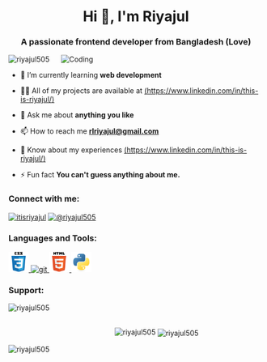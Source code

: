 <h1 align="center">Hi 👋, I'm Riyajul</h1>
<h3 align="center">A passionate frontend developer from Bangladesh (Love)</h3>

<img align="right" alt="Coding" width="400" src="https://encrypted-tbn0.gstatic.com/images?q=tbn:ANd9GcSy7ZTzJtd8_-PPm_0z25x7_sfPUI3DogfXVg&usqp=CAU">




<p align="left"> <img src="https://komarev.com/ghpvc/?username=riyajul505&label=Profile%20views&color=0e75b6&style=flat" alt="riyajul505" /> </p>

- 🌱 I’m currently learning **web development**

- 👨‍💻 All of my projects are available at [(https://www.linkedin.com/in/this-is-riyajul/)](https://www.linkedin.com/in/itisriyajul/)

- 💬 Ask me about **anything you like**

- 📫 How to reach me **rlriyajul@gmail.com**

- 📄 Know about my experiences [(https://www.linkedin.com/in/this-is-riyajul/)](https://www.linkedin.com/in/itisriyajul/)

- ⚡ Fun fact **You can't guess anything about me.**

<h3 align="left">Connect with me:</h3>
<p align="left">
<a href="https://linkedin.com/in/itisriyajul" target="blank"><img align="center" src="https://raw.githubusercontent.com/rahuldkjain/github-profile-readme-generator/master/src/images/icons/Social/linked-in-alt.svg" alt="itisriyajul" height="30" width="40" /></a>
<a href="https://fb.com/@riyajul505" target="blank"><img align="center" src="https://raw.githubusercontent.com/rahuldkjain/github-profile-readme-generator/master/src/images/icons/Social/facebook.svg" alt="@riyajul505" height="30" width="40" /></a>
</p>

<h3 align="left">Languages and Tools:</h3>
<p align="left"> <a href="https://www.w3schools.com/css/" target="_blank" rel="noreferrer"> <img src="https://raw.githubusercontent.com/devicons/devicon/master/icons/css3/css3-original-wordmark.svg" alt="css3" width="40" height="40"/> </a> <a href="https://git-scm.com/" target="_blank" rel="noreferrer"> <img src="https://www.vectorlogo.zone/logos/git-scm/git-scm-icon.svg" alt="git" width="40" height="40"/> </a> <a href="https://www.w3.org/html/" target="_blank" rel="noreferrer"> <img src="https://raw.githubusercontent.com/devicons/devicon/master/icons/html5/html5-original-wordmark.svg" alt="html5" width="40" height="40"/> </a> <a href="https://www.python.org" target="_blank" rel="noreferrer"> <img src="https://raw.githubusercontent.com/devicons/devicon/master/icons/python/python-original.svg" alt="python" width="40" height="40"/> </a> </p>

<h3 align="left">Support:</h3>
<p><a href="https://www.buymeacoffee.com/riyajul505"> <img align="left" src="https://cdn.buymeacoffee.com/buttons/v2/default-yellow.png" height="50" width="210" alt="riyajul505" /></a></p><br><br>

<p><img align="left" src="https://github-readme-stats.vercel.app/api/top-langs?username=riyajul505&show_icons=true&locale=en&layout=compact" alt="riyajul505" /></p>

<p>&nbsp;<img align="center" src="https://github-readme-stats.vercel.app/api?username=riyajul505&show_icons=true&locale=en" alt="riyajul505" /></p>

<p><img align="center" src="https://github-readme-streak-stats.herokuapp.com/?user=riyajul505&" alt="riyajul505" /></p>
